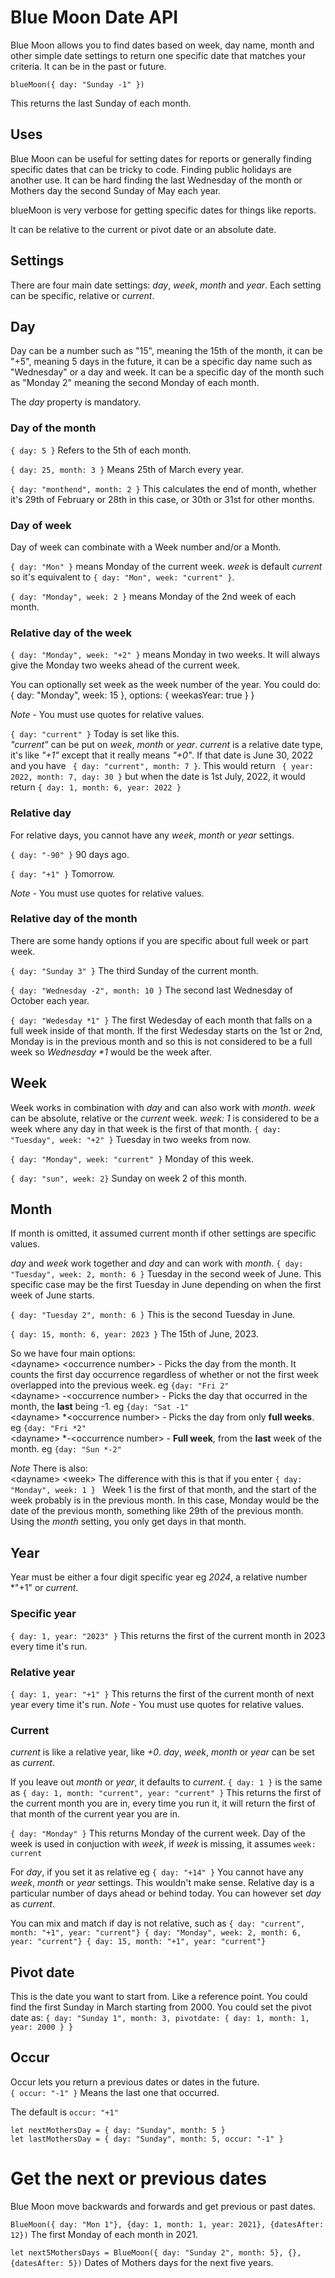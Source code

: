 # Blue Moon Date API

Blue Moon allows you to find dates based on week, day name, month and other simple date settings to return one specific date that matches your criteria. It can be in the past or future.

``
blueMoon({ day: "Sunday -1" })
``

This returns the last Sunday of each month.

## Uses
Blue Moon can be useful for setting dates for reports or generally finding specific dates that can be tricky to code. Finding public holidays are another use. It can be hard finding the last Wednesday of the month or Mothers day the second Sunday of May each year.

blueMoon is very verbose for getting specific dates for things like reports.

It can be relative to the current or pivot date or an absolute date.

## Settings
There are four main date settings: *day*, *week*, *month* and *year*.
Each setting can be specific, relative or *current*.

## Day
Day can be a number such as "15", meaning the 15th of the month, it can be "+5", meaning 5 days in the future, it can be a specific day name such as "Wednesday" or a day and week. It can be a specific day of the month such as "Monday 2" meaning the second Monday of each month.

The *day* property is mandatory.

### Day of the month
``
{ day: 5 }
``
Refers to the 5th of each month.

``{ day: 25, month: 3 }``
Means 25th of March every year.

``
{ day: "monthend", month: 2 }
``
This calculates the end of month, whether it's 29th of February or 28th in this case, or 30th or 31st for other months.


### Day of week
Day of week can combinate with a Week number and/or a Month.

``
{ day: "Mon" }
``
means Monday of the current week. *week* is default *current* so it's equivalent to ``{ day: "Mon", week: "current" }``.

``
{ day: "Monday", week: 2 }
``
means Monday of the 2nd week of each month.

### Relative day of the week
``
{ day: "Monday", week: "+2" }
``
means Monday in two weeks. It will always give the Monday two weeks ahead of the current week.

You can optionally set week as the week number of the year. You could do:
{ day: "Monday", week: 15 }, options: { weekasYear: true } }

*Note* - You must use quotes for relative values.

``
{ day: "current" }
``
Today is set like this. \
*"current"* can be put on *week*, *month* or *year*. *current* is a relative date type, it's like *"+1"* except that it really means *"+0"*.
If that date is June 30, 2022 and you have `` { day: "current", month: 7 }``. This would return `` { year: 2022, month: 7, day: 30 }`` but when the date is 1st July, 2022, it would return ``{ day: 1, month: 6, year: 2022 } ``


### Relative day
For relative days, you cannot have any *week*, *month* or *year* settings.

``
{ day: "-90" }
``
90 days ago.

``
{ day: "+1" }
``
Tomorrow.

*Note* - You must use quotes for relative values.

### Relative day of the month
There are some handy options if you are specific about full week or part week.

``
{ day: "Sunday 3" }
``
The third Sunday of the current month.

``
{ day: "Wednesday -2", month: 10 }
``
The second last Wednesday of October each year.

``
{ day: "Wedesday *1" }
``
The first Wedesday of each month that falls on a full week inside of that month. If the first Wedesday starts on the 1st or 2nd, Monday is in the previous month and so this is not considered to be a full week so _Wednesday *1_ would be the week after.

## Week
Week works in combination with *day* and can also work with *month*. *week* can be absolute, relative or the *current* week.
*week: 1* is considered to be a week where any day in that week is the first of that month.
``{ day: "Tuesday", week: "+2" }``
Tuesday in two weeks from now.

``{ day: "Monday", week: "current" }``
Monday of this week.

``
{ day: "sun", week: 2}
``
Sunday on week 2 of this month.



## Month
If month is omitted, it assumed current month if other settings are specific values.

*day* and *week* work together and *day* and can work with *month*.
``{ day: "Tuesday", week: 2, month: 6 }``
Tuesday in the second week of June. This specific case may be the first Tuesday in June depending on when the first week of June starts.

``{ day: "Tuesday 2", month: 6 }``
This is the second Tuesday in June.

``{ day: 15, month: 6, year: 2023 }``
The 15th of June, 2023.

So we have four main options: \
\<dayname\> \<occurrence number\> - Picks the day from the month. It counts the first day occurrence regardless of whether or not the first week overlapped into the previous week. eg ``{day: "Fri 2"`` \
\<dayname\> -\<occurrence number\> - Picks the day that occurred in the month, the **last** being -1.  eg ``{day: "Sat -1"``\
\<dayname\> *\<occurrence number\> - Picks the day from only **full weeks**. eg ``{day: "Fri *2"`` \
\<dayname\> *-\<occurrence number\> - **Full week**, from the **last** week of the month. eg ``{day: "Sun *-2"``

*Note*
There is also: \
\<dayname\> \<week\>
The difference with this is that if you enter
``{ day: "Monday", week: 1 }
``
Week 1 is the first of that month, and the start of the week probably is in the previous month. In this case, Monday would be the date of the previous month, something like 29th of the previous month. Using the *month* setting, you only get days in that month.

## Year
Year must be either a four digit specific year eg *2024*, a relative number *"+1" or *current*.

### Specific year
``
{ day: 1, year: "2023" }
``
This returns the first of the current month in 2023 every time it's run.

### Relative year
``
{ day: 1, year: "+1" }
``
This returns the first of the current month of next year every time it's run.
*Note* - You must use quotes for relative values.

### Current
*current* is like a relative year, like *+0*. *day*, *week*, *month* or *year* can be set as *current*.

If you leave out *month* or *year*, it defaults to *current*.
``
{ day: 1 }
``
is the same as
``
{ day: 1, month: "current", year: "current" }
``
This returns the first of the current month you are in, every time you run it, it will return the first of that month of the current year you are in.

``
{ day: "Monday" }
``
This returns Monday of the current week. Day of the week is used in conjuction with *week*, if *week* is missing, it assumes ``week: current``


For *day*, if you set it as relative eg
``
{ day: "+14" }
``
You cannot have any *week*, *month* or *year* settings. This wouldn't make sense. Relative day is a particular number of days ahead or behind today.
You can however set *day* as *current*.

You can mix and match if day is not relative, such as
``
{ day: "current", month: "+1", year: "current"}
{ day: "Monday", week: 2, month: 6, year: "current"}
{ day: 15, month: "+1", year: "current"}
``


## Pivot date
This is the date you want to start from. Like a reference point. You could find the first Sunday in March starting from 2000.
You could set the pivot date as:
``
{ day: "Sunday 1", month: 3, pivotdate: { day: 1, month: 1, year: 2000 } }
``



## Occur
Occur lets you return a previous dates or dates in the future. \
``
{ occur: "-1" }
``
Means the last one that occurred.

The default is ``occur: "+1"``

```
let nextMothersDay = { day: "Sunday", month: 5 }
let lastMothersDay = { day: "Sunday", month: 5, occur: "-1" }
```



# Get the next or previous dates
Blue Moon move backwards and forwards and get previous or past dates.

``
BlueMoon({ day: "Mon 1"}, {day: 1, month: 1, year: 2021}, {datesAfter: 12})
``
The first Monday of each month in 2021.


``
let next5MothersDays = BlueMoon({ day: "Sunday 2", month: 5}, {}, {datesAfter: 5})
``
Dates of Mothers days for the next five years.








